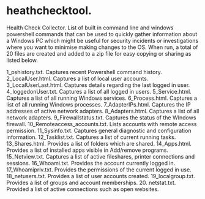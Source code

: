# heathchecktool.
Health Check Collector.
List of built in command line and windows powershell commands that can be used to quickly gather information about a Windows PC which might be useful for security incidents or investigations where you want to minimise making changes to the OS.
When run, a total of 20 files are created and added to a zip file for easy copying or sharing as listed below.

1_pshistory.txt.  Captures recent Powershell command history.
2_LocalUser.html.  Captures a list of local user accounts.
3_LocalUserLast.html.  Captures details regarding the last logged in user.
4_loggedonUser.txt.  Captures a list of all logged in users.
5_Service.html.  Captures a list of all running Windows services.
6_Process.html.  Captures a list of all running Windows processes.
7_AdapterIPs.html.  Captures the IP addresses of active network adapters.
8_Adapters.html.  Captures a list of all network adapters.
9_Firewallstatus.txt.  Captures the status of the WIndows firewall.
10_Remoteaccess_accounts.txt.  Lists accounts with remote access permission.
11_Sysinfo.txt.  Captures general diagnostic and configuration information.
12_Tasklist.txt.  Captures a list of current running tasks.
13_Shares.html.  Provides a list of folders which are shared.
14_Apps.html.  Provides a list of installed apps visible in Add/remove programs.
15_Netview.txt.  Captures a list of active fileshares, printer connections and sessions.
16_Whoami.txt.  Provides the account currently logged in.
17_Whoamipriv.txt.  Provides the permissions of the current logged in use.
18_netusers.txt.  Provides a list of user accounts created.
19_localgroup.txt.  Provides a list of groups and account memberships.
20. netstat.txt.  Provided a list of active connections such as open websites.
